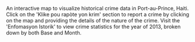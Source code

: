 An interactive map to visualize historical crime data in Port-au-Prince, Haiti. Click on the 'Klike pou rapòte yon krim' section to report a crime by clicking on the map and providing the details of the nature of the crime. Visit the 'Enfomasyon Istorik' to view crime statistics for the year of 2013, broken down by both Base and Month.